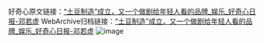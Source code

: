 好奇心原文链接：[“土豆制造”成立，又一个做剧给年轻人看的品牌_娱乐_好奇心日报-邓若虚](https://www.qdaily.com/articles/3003.html)
WebArchive归档链接：[“土豆制造”成立，又一个做剧给年轻人看的品牌_娱乐_好奇心日报-邓若虚](http://web.archive.org/web/20190623151358/https://www.qdaily.com/articles/3003.html)
![image](http://ww3.sinaimg.cn/large/007d5XDply1g3v6k06485j30u02n77wh)